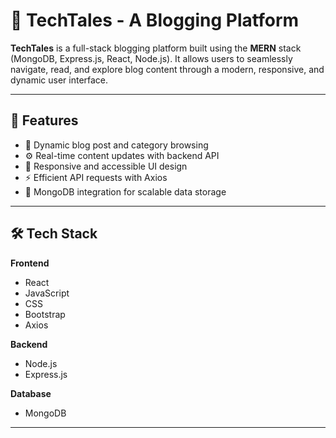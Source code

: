 # 📝 TechTales - A Blogging Platform

**TechTales** is a full-stack blogging platform built using the **MERN** stack (MongoDB, Express.js, React, Node.js). It allows users to seamlessly navigate, read, and explore blog content through a modern, responsive, and dynamic user interface.

---

## 🚀 Features

- 📰 Dynamic blog post and category browsing
- ⚙️ Real-time content updates with backend API
- 📱 Responsive and accessible UI design
- ⚡ Efficient API requests with Axios
- 💾 MongoDB integration for scalable data storage

---

## 🛠️ Tech Stack

**Frontend**  
- React  
- JavaScript  
- CSS  
- Bootstrap  
- Axios

**Backend**  
- Node.js  
- Express.js

**Database**  
- MongoDB

---



